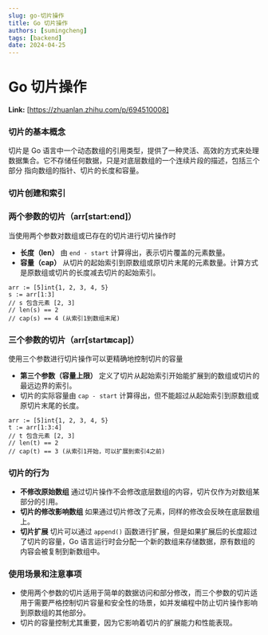 ```yaml
---
slug: go-切片操作
title: Go 切片操作
authors: [sumingcheng]
tags: [backend]
date: 2024-04-25
---
```


# Go 切片操作



 **Link:** [https://zhuanlan.zhihu.com/p/694510008]

### 切片的基本概念  

切片是 Go 语言中一个动态数组的引用类型，提供了一种灵活、高效的方式来处理数据集合。它不存储任何数据，只是对底层数组的一个连续片段的描述，包括三个部分 指向数组的指针、切片的长度和容量。

### 切片创建和索引  
### 两个参数的切片（arr[start:end]）  

当使用两个参数对数组或已存在的切片进行切片操作时

* **长度（len）** 由 `end - start` 计算得出，表示切片覆盖的元素数量。
* **容量（cap）** 从切片的起始索引到原数组或原切片末尾的元素数量。计算方式是原数组或切片的长度减去切片的起始索引。

```
arr := [5]int{1, 2, 3, 4, 5}
s := arr[1:3]
// s 包含元素 [2, 3]
// len(s) == 2
// cap(s) == 4 (从索引1到数组末尾)

```
### 三个参数的切片（arr[start:end:cap]）  

使用三个参数进行切片操作可以更精确地控制切片的容量

* **第三个参数（容量上限）** 定义了切片从起始索引开始能扩展到的数组或切片的最远边界的索引。
* 切片的实际容量由 `cap - start` 计算得出，但不能超过从起始索引到原数组或原切片末尾的长度。

```
arr := [5]int{1, 2, 3, 4, 5}
t := arr[1:3:4]
// t 包含元素 [2, 3]
// len(t) == 2
// cap(t) == 3 (从索引1开始，可以扩展到索引4之前)

```
### 切片的行为  

* **不修改原始数组** 通过切片操作不会修改底层数组的内容，切片仅作为对数组某部分的引用。
* **切片的修改影响数组** 如果通过切片修改了元素，同样的修改会反映在底层数组上。
* **切片扩展** 切片可以通过 `append()` 函数进行扩展，但是如果扩展后的长度超过了切片的容量，Go 语言运行时会分配一个新的数组来存储数据，原有数组的内容会被复制到新数组中。

### 使用场景和注意事项  

* 使用两个参数的切片适用于简单的数据访问和部分修改，而三个参数的切片适用于需要严格控制切片容量和安全性的场景，如并发编程中防止切片操作影响到原数组的其他部分。
* 切片的容量控制尤其重要，因为它影响着切片的扩展能力和性能表现。